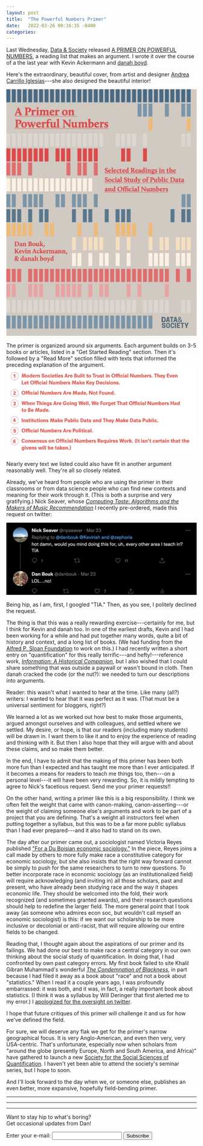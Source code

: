 ```yaml
---
layout: post
title:  "The Powerful Numbers Primer"
date:   2022-03-26 00:16:35 -0400
categories:
---
```


Last Wednesday, [Data & Society](https://datasociety.net/library/a-primer-on-powerful-numbers-selected-readings-in-the-social-study-of-public-data-and-official-numbers/) released [A PRIMER ON POWERFUL NUMBERS](https://datasociety.net/wp-content/uploads/2022/03/APrimerOnPowerfulNumbers_032022.pdf), a reading list that makes an argument. I wrote it over the course of a the last year with Kevin Ackermann and [danah boyd](https://www.danah.org/).

Here's the extraordinary, beautiful cover, from artist and designer [Andrea Carrillo Iglesias](http://www.acarrillo.info/)---she also designed the beautiful interior!

![Cover of A Primer on Powerful Numbers: Selected Readings in the Social Study of Public Data and Official Numbers, decorated by computer punch card-like blocks in dark and light blue, grey, beige, yellow, and two hues of red](/images/PRIMER_Final_cover.jpg)

The primer is organized around six arguments. Each argument builds on 3-5 books or articles, listed in a "Get Started Reading" section. Then it's followed by a "Read More" section filled with texts that informed the preceding explanation of the argument.
![The six arguments of our primer: 1. Modern Societies Are Built to Trust in Official Numbers. 2. Official Numbers Are Made, Not Found. 3. When Things Are Going Well, We Forget That Official Numbers Had to Be Made. 4. Institutions Make Public Data and They Make Data Public. 5. Official Numbers Are Political. 6. Consensus on Official Numbers Requires Work. (It isn't certain that the givens will be taken.)](/images/Primer_6_args.jpg)

Nearly every text we listed could also have fit in another argument reasonably well. They're all so closely related.

Already, we've heard from people who are using the primer in their classrooms or from data science people who can find new contexts and meaning for their work through it. (This is both a surprise and very gratifying.) Nick Seaver, whose [*Computing Taste: Algorithms and the Makers of Music Recommendation*](https://press.uchicago.edu/ucp/books/book/chicago/C/bo183892298.html) I recently pre-ordered, made this request on twitter:

![Seaver writes "hot damn, would you mind doing this for, uh, every other I teach in? TIA"; to which I reply "LOL...no!"](/images/2022_3_23_seaver.jpg)

Being hip, as I am, first, I googled "TIA." Then, as you see, I politely declined the request.

The thing is that this was a really rewarding exercise---certainly for me, but I think for Kevin and danah too. In one of the earliest drafts, Kevin and I had been working for a while and had put together many words, quite a bit of history and context, and a long list of books. (We had funding from the [Alfred P. Sloan Foundation](https://sloan.org/) to work on this.) I had recently written a short entry on "quantification" for this really terrific---and hefty!---reference work, [*Information: A Historical Companion*](https://press.princeton.edu/books/hardcover/9780691179544/information), but I also wished that I could share something that was outside a paywall or wasn't bound in cloth. Then danah cracked the code (or the nut?): we needed to turn our descriptions into arguments.

Reader: this wasn't what I wanted to hear at the time. Like many (all?) writers: I wanted to hear that it was perfect as it was. (That must be a universal sentiment for bloggers, right?)

We learned a lot as we worked out how best to make those arguments, argued amongst ourselves and with colleagues, and settled where we settled. My desire, or hope, is that our readers (including many students) will be drawn in. I want them to like it and to enjoy the experience of reading and thinking with it. But then I also hope that they will argue with and about these claims, and so make them better.

In the end, I have to admit that the making of this primer has been both more fun than I expected and has taught me more than I ever anticipated. If it becomes a means for readers to teach me things too, then---on a personal level---it will have been very rewarding. So, it is mildly tempting to agree to Nick's facetious request. Send me your primer requests!!

On the other hand, writing a primer like this is a big responsibility. I think we often felt the weight that came with canon-making, canon-asserting---or the weight of claiming someone else's arguments and work to be part of a project that you are defining. That's a weight all instructors feel when putting together a syllabus, but this was to be a far more public syllabus than I had ever prepared---and it also had to stand on its own.

The day after our primer came out, a sociologist named Victoria Reyes published ["For a Du Boisian economic sociology."](https://compass.onlinelibrary.wiley.com/doi/10.1111/soc4.12975) In the piece, Reyes joins a call made by others to more fully make race a constitutive category for economic sociology, but she also insists that the right way forward cannot be simply to push for the same researchers to turn to new questions. To better incorporate race in economic sociology (as an institutionalized field) will require acknowledging (and inviting in) all those scholars, past and present, who have already been studying race and the way it shapes economic life. They should be welcomed into the fold, their work recognized (and sometimes granted awards), and their research questions should help to redefine the larger field. The more general point that I took away (as someone who admires econ soc, but wouldn't call myself an economic sociologist) is this: if we want our scholarship to be more inclusive or decolonial or anti-racist, that will require allowing our entire fields to be changed.

Reading that, I thought again about the aspirations of our primer and its failings. We had done our best to make race a central category in our own thinking about the social study of quantification. In doing that, I had confronted by own past category errors. My first book failed to site Khalil Gibran Muhammad's wonderful [*The Condemnation of Blackness*](https://lareviewofbooks.org/article/lying-with-numbers/), in part because I had filed it away as a book about "race" and not a book about "statistics." When I read it a couple years ago, I was profoundly embarrassed: it was both, and it was, in fact, a really important book about statistics. (I think it was a syllabus by Will Deringer that first alerted me to my error.) I [apologized for the oversight on twitter](https://twitter.com/danbouk/status/1275094843358949383).

I hope that future critiques of this primer will challenge it and us for how we've defined the field.

For sure, we will deserve any flak we get for the primer's narrow geographical focus. It is very Anglo-American, and even then very, very USA-centric. That's unfortunate, especially now when scholars from "around the globe (presently Europe, North and South America, and Africa)" have gathered to launch a new [Society for the Social Sciences of Quantification](https://www.cmh.ens.fr/programmes-de-recherche/seminar-of-the-society-for-the-social-sciences-of-quantification-sssq/). I haven't yet been able to attend the society's seminar series, but I hope to soon.

And I'll look forward to the day when we, or someone else, publishes an even better, more expansive, hopefully field-bending primer.


---
---
---
<p></p>
<form
  action="https://buttondown.email/api/emails/embed-subscribe/danbouk"
  method="post"
  target="popupwindow"
  onsubmit="window.open('https://buttondown.email/danbouk', 'popupwindow')"
  class="embeddable-buttondown-form"
>
<p> Want to stay hip to what's boring? <br>
Get occasional updates from Dan!</p>
  <label for="bd-email">Enter your e-mail:</label>
  <input type="email" name="email" id="bd-email" />
  <input type="submit" value="Subscribe" />
</form>
